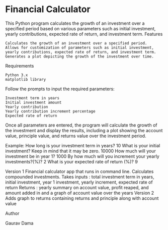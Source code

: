 # Financial Calculator

This Python program calculates the growth of an investment over a specified period based on various parameters such as initial investment, yearly contributions, expected rate of return, and investment term.
Features

    Calculates the growth of an investment over a specified period.
    Allows for customization of parameters such as initial investment, yearly contributions, expected rate of return, and investment term.
    Generates a plot depicting the growth of the investment over time.

Requirements

    Python 3.x
    matplotlib library

Follow the prompts to input the required parameters:

    Investment term in years
    Initial investment amount
    Yearly contribution
    Yearly contribution increment percentage
    Expected rate of return

Once all parameters are entered, the program will calculate the growth of the investment and display the results, including a plot showing the account value, principle value, and returns value over the investment period.

Example:
How long is your investment term in years? 10
What is your initial investment? Keep in mind that it may be zero. 10000
How much will your investment be in year 1? 1000
By how much will you increment your yearly investments?(%)? 2
What is your expected rate of return (%)? 9




Version 1
  Financial calculator app that runs in command line.
  Calculates compounded investments.
  Takes inputs : total investment term in years, initial investment, year 1 investment, yearly increment, expected rate of return
  Returns : yearly summary on account value, profit reaped, and amount added in and a graph of account value over the years
Version 2
  Adds graph to returns containing returns and principle along with account value

Author

Gaurav Dama
